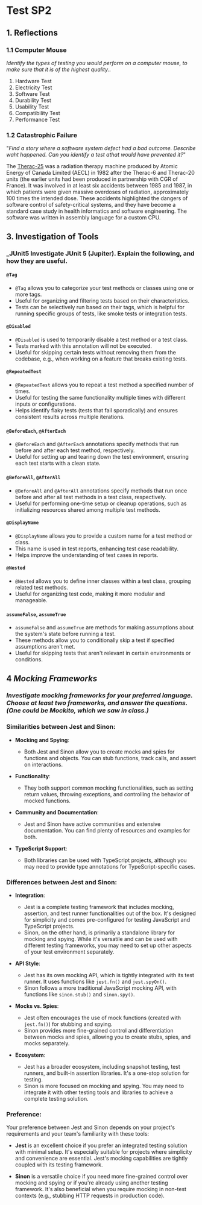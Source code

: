 # Test SP2

## 1. Reflections

### 1.1 Computer Mouse

_Identify the types of testing you would perform on a computer mouse, to make sure that it is of the highest quality._.

1. Hardware Test
2. Electricity Test
3. Software Test
4. Durability Test
5. Usability Test
6. Compatibility Test
7. Performance Test

### 1.2 Catastrophic Failure

"_Find a story where a software system defect had a bad outcome. Describe waht happened. Can you identify a test athat would have prevented it?_"

The [Therac-25](https://en.wikipedia.org/wiki/Therac-25) was a radiation therapy machine produced by Atomic Energy of Canada Limited (AECL) in 1982 after the Therac-6 and Therac-20 units (the earlier units had been produced in partnership with CGR of France). It was involved in at least six accidents between 1985 and 1987, in which patients were given massive overdoses of radiation, approximately 100 times the intended dose. These accidents highlighted the dangers of software control of safety-critical systems, and they have become a standard case study in health informatics and software engineering. The software was written in assembly language for a custom CPU.

## 3. Investigation of Tools

### _JUnit5 Investigate JUnit 5 (Jupiter). Explain the following, and how they are useful.

#### `@Tag`
- `@Tag` allows you to categorize your test methods or classes using one or more tags.
- Useful for organizing and filtering tests based on their characteristics.
- Tests can be selectively run based on their tags, which is helpful for running specific groups of tests, like smoke tests or integration tests.
#### `@Disabled`
- `@Disabled` is used to temporarily disable a test method or a test class.
- Tests marked with this annotation will not be executed.
- Useful for skipping certain tests without removing them from the codebase, e.g., when working on a feature that breaks existing tests.
#### `@RepeatedTest`
- `@RepeatedTest` allows you to repeat a test method a specified number of times.
- Useful for testing the same functionality multiple times with different inputs or configurations.
- Helps identify flaky tests (tests that fail sporadically) and ensures consistent results across multiple iterations.
#### `@BeforeEach`, `@AfterEach`
- `@BeforeEach` and `@AfterEach` annotations specify methods that run before and after each test method, respectively.
- Useful for setting up and tearing down the test environment, ensuring each test starts with a clean state.
#### `@BeforeAll`, `@AfterAll`
- `@BeforeAll` and `@AfterAll` annotations specify methods that run once before and after all test methods in a test class, respectively.
- Useful for performing one-time setup or cleanup operations, such as initializing resources shared among multiple test methods.
#### `@DisplayName`
- `@DisplayName` allows you to provide a custom name for a test method or class.
- This name is used in test reports, enhancing test case readability.
- Helps improve the understanding of test cases in reports.
#### `@Nested`
- `@Nested` allows you to define inner classes within a test class, grouping related test methods.
- Useful for organizing test code, making it more modular and manageable.
#### `assumeFalse`, `assumeTrue`
- `assumeFalse` and `assumeTrue` are methods for making assumptions about the system's state before running a test.
- These methods allow you to conditionally skip a test if specified assumptions aren't met.
- Useful for skipping tests that aren't relevant in certain environments or conditions.

## 4 _Mocking Frameworks_
### _Investigate mocking frameworks for your preferred language. Choose at least two frameworks, and answer the questions. (One could be Mockito, which we saw in class.)_

### Similarities between Jest and Sinon:

- **Mocking and Spying**:
   - Both Jest and Sinon allow you to create mocks and spies for functions and objects. You can stub functions, track calls, and assert on interactions.

- **Functionality**:
   - They both support common mocking functionalities, such as setting return values, throwing exceptions, and controlling the behavior of mocked functions.

- **Community and Documentation**:
   - Jest and Sinon have active communities and extensive documentation. You can find plenty of resources and examples for both.

- **TypeScript Support**:
   - Both libraries can be used with TypeScript projects, although you may need to provide type annotations for TypeScript-specific cases.

### Differences between Jest and Sinon:

- **Integration**:
   - Jest is a complete testing framework that includes mocking, assertion, and test runner functionalities out of the box. It's designed for simplicity and comes pre-configured for testing JavaScript and TypeScript projects.
   - Sinon, on the other hand, is primarily a standalone library for mocking and spying. While it's versatile and can be used with different testing frameworks, you may need to set up other aspects of your test environment separately.

- **API Style**:
   - Jest has its own mocking API, which is tightly integrated with its test runner. It uses functions like `jest.fn()` and `jest.spyOn()`.
   - Sinon follows a more traditional JavaScript mocking API, with functions like `sinon.stub()` and `sinon.spy()`.

- **Mocks vs. Spies**:
   - Jest often encourages the use of mock functions (created with `jest.fn()`) for stubbing and spying.
   - Sinon provides more fine-grained control and differentiation between mocks and spies, allowing you to create stubs, spies, and mocks separately.

- **Ecosystem**:
   - Jest has a broader ecosystem, including snapshot testing, test runners, and built-in assertion libraries. It's a one-stop solution for testing.
   - Sinon is more focused on mocking and spying. You may need to integrate it with other testing tools and libraries to achieve a complete testing solution.

### Preference:

Your preference between Jest and Sinon depends on your project's requirements and your team's familiarity with these tools:

- **Jest** is an excellent choice if you prefer an integrated testing solution with minimal setup. It's especially suitable for projects where simplicity and convenience are essential. Jest's mocking capabilities are tightly coupled with its testing framework.

- **Sinon** is a versatile choice if you need more fine-grained control over mocking and spying or if you're already using another testing framework. It's also beneficial when you require mocking in non-test contexts (e.g., stubbing HTTP requests in production code).
